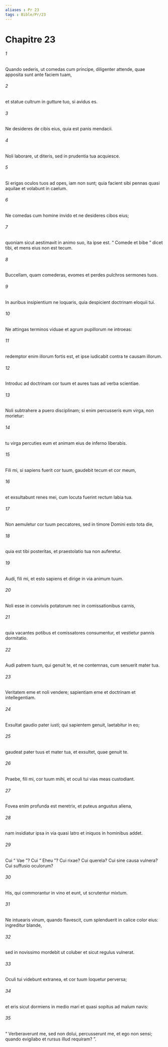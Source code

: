 ```yaml
---
aliases : Pr 23
tags : Bible/Pr/23
---
```


# Chapitre 23

###### 1
Quando sederis, ut comedas cum principe, diligenter attende, quae apposita sunt ante faciem tuam,
###### 2
et statue cultrum in gutture tuo, si avidus es.
###### 3
Ne desideres de cibis eius, quia est panis mendacii.
###### 4
Noli laborare, ut diteris, sed in prudentia tua acquiesce.
###### 5
Si erigas oculos tuos ad opes, iam non sunt; quia facient sibi pennas quasi aquilae et volabunt in caelum.
###### 6
Ne comedas cum homine invido et ne desideres cibos eius;
###### 7
quoniam sicut aestimavit in animo suo, ita ipse est. “ Comede et bibe ” dicet tibi, et mens eius non est tecum.
###### 8
Buccellam, quam comederas, evomes et perdes pulchros sermones tuos.
###### 9
In auribus insipientium ne loquaris, quia despicient doctrinam eloquii tui.
###### 10
Ne attingas terminos viduae et agrum pupillorum ne introeas:
###### 11
redemptor enim illorum fortis est, et ipse iudicabit contra te causam illorum.
###### 12
Introduc ad doctrinam cor tuum et aures tuas ad verba scientiae.
###### 13
Noli subtrahere a puero disciplinam; si enim percusseris eum virga, non morietur:
###### 14
tu virga percuties eum et animam eius de inferno liberabis.
###### 15
Fili mi, si sapiens fuerit cor tuum, gaudebit tecum et cor meum,
###### 16
et exsultabunt renes mei, cum locuta fuerint rectum labia tua.
###### 17
Non aemuletur cor tuum peccatores, sed in timore Domini esto tota die,
###### 18
quia est tibi posteritas, et praestolatio tua non auferetur.
###### 19
Audi, fili mi, et esto sapiens et dirige in via animum tuum.
###### 20
Noli esse in conviviis potatorum nec in comissationibus carnis,
###### 21
quia vacantes potibus et comissatores consumentur, et vestietur pannis dormitatio.
###### 22
Audi patrem tuum, qui genuit te, et ne contemnas, cum senuerit mater tua.
###### 23
Veritatem eme et noli vendere; sapientiam eme et doctrinam et intellegentiam.
###### 24
Exsultat gaudio pater iusti; qui sapientem genuit, laetabitur in eo;
###### 25
gaudeat pater tuus et mater tua, et exsultet, quae genuit te.
###### 26
Praebe, fili mi, cor tuum mihi, et oculi tui vias meas custodiant.
###### 27
Fovea enim profunda est meretrix, et puteus angustus aliena,
###### 28
nam insidiatur ipsa in via quasi latro et iniquos in hominibus addet.
###### 29
Cui “ Vae ”? Cui “ Eheu ”? Cui rixae? Cui querela? Cui sine causa vulnera? Cui suffusio oculorum?
###### 30
His, qui commorantur in vino et eunt, ut scrutentur mixtum.
###### 31
Ne intuearis vinum, quando flavescit, cum splenduerit in calice color eius: ingreditur blande,
###### 32
sed in novissimo mordebit ut coluber et sicut regulus vulnerat.
###### 33
Oculi tui videbunt extranea, et cor tuum loquetur perversa;
###### 34
et eris sicut dormiens in medio mari et quasi sopitus ad malum navis:
###### 35
“ Verberaverunt me, sed non dolui, percusserunt me, et ego non sensi; quando evigilabo et rursus illud requiram? ”.
